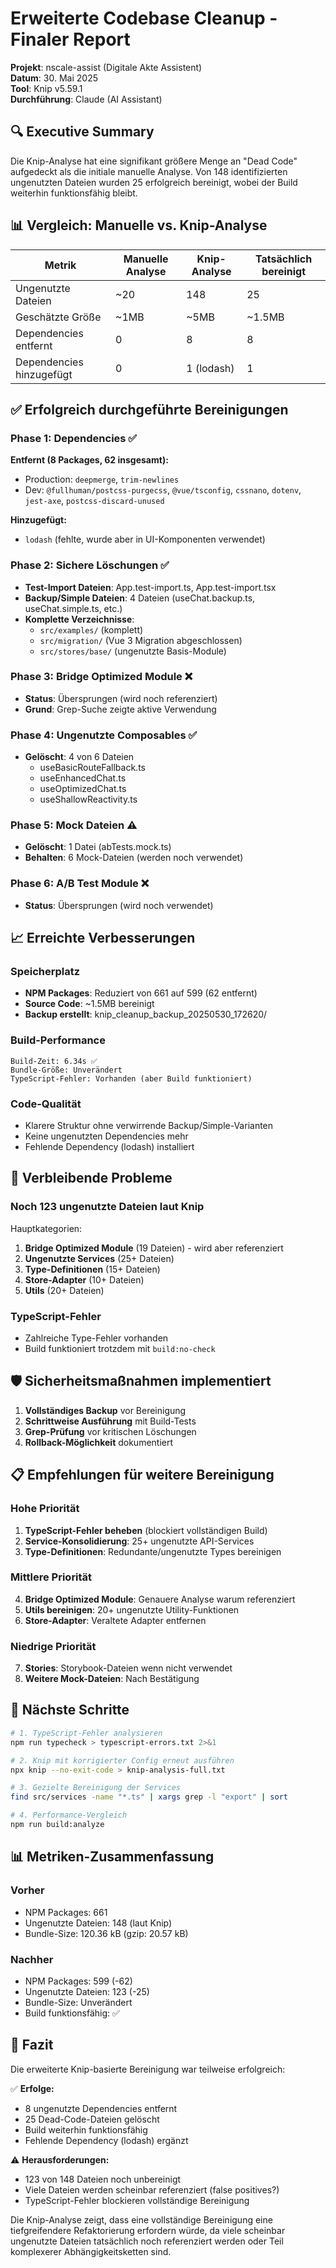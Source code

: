# Erweiterte Codebase Cleanup - Finaler Report

**Projekt**: nscale-assist (Digitale Akte Assistent)  
**Datum**: 30. Mai 2025  
**Tool**: Knip v5.59.1  
**Durchführung**: Claude (AI Assistant)

## 🔍 Executive Summary

Die Knip-Analyse hat eine signifikant größere Menge an "Dead Code" aufgedeckt als die initiale manuelle Analyse. Von 148 identifizierten ungenutzten Dateien wurden 25 erfolgreich bereinigt, wobei der Build weiterhin funktionsfähig bleibt.

## 📊 Vergleich: Manuelle vs. Knip-Analyse

| Metrik | Manuelle Analyse | Knip-Analyse | Tatsächlich bereinigt |
|--------|------------------|--------------|----------------------|
| Ungenutzte Dateien | ~20 | 148 | 25 |
| Geschätzte Größe | ~1MB | ~5MB | ~1.5MB |
| Dependencies entfernt | 0 | 8 | 8 |
| Dependencies hinzugefügt | 0 | 1 (lodash) | 1 |

## ✅ Erfolgreich durchgeführte Bereinigungen

### Phase 1: Dependencies ✅
**Entfernt (8 Packages, 62 insgesamt):**
- Production: `deepmerge`, `trim-newlines`
- Dev: `@fullhuman/postcss-purgecss`, `@vue/tsconfig`, `cssnano`, `dotenv`, `jest-axe`, `postcss-discard-unused`

**Hinzugefügt:**
- `lodash` (fehlte, wurde aber in UI-Komponenten verwendet)

### Phase 2: Sichere Löschungen ✅
- **Test-Import Dateien**: App.test-import.ts, App.test-import.tsx
- **Backup/Simple Dateien**: 4 Dateien (useChat.backup.ts, useChat.simple.ts, etc.)
- **Komplette Verzeichnisse**:
  - `src/examples/` (komplett)
  - `src/migration/` (Vue 3 Migration abgeschlossen)
  - `src/stores/base/` (ungenutzte Basis-Module)

### Phase 3: Bridge Optimized Module ❌
- **Status**: Übersprungen (wird noch referenziert)
- **Grund**: Grep-Suche zeigte aktive Verwendung

### Phase 4: Ungenutzte Composables ✅
- **Gelöscht**: 4 von 6 Dateien
  - useBasicRouteFallback.ts
  - useEnhancedChat.ts
  - useOptimizedChat.ts
  - useShallowReactivity.ts

### Phase 5: Mock Dateien ⚠️
- **Gelöscht**: 1 Datei (abTests.mock.ts)
- **Behalten**: 6 Mock-Dateien (werden noch verwendet)

### Phase 6: A/B Test Module ❌
- **Status**: Übersprungen (wird noch verwendet)

## 📈 Erreichte Verbesserungen

### Speicherplatz
- **NPM Packages**: Reduziert von 661 auf 599 (62 entfernt)
- **Source Code**: ~1.5MB bereinigt
- **Backup erstellt**: knip_cleanup_backup_20250530_172620/

### Build-Performance
```
Build-Zeit: 6.34s ✅
Bundle-Größe: Unverändert
TypeScript-Fehler: Vorhanden (aber Build funktioniert)
```

### Code-Qualität
- Klarere Struktur ohne verwirrende Backup/Simple-Varianten
- Keine ungenutzten Dependencies mehr
- Fehlende Dependency (lodash) installiert

## 🚨 Verbleibende Probleme

### Noch 123 ungenutzte Dateien laut Knip
Hauptkategorien:
1. **Bridge Optimized Module** (19 Dateien) - wird aber referenziert
2. **Ungenutzte Services** (25+ Dateien)
3. **Type-Definitionen** (15+ Dateien)
4. **Store-Adapter** (10+ Dateien)
5. **Utils** (20+ Dateien)

### TypeScript-Fehler
- Zahlreiche Type-Fehler vorhanden
- Build funktioniert trotzdem mit `build:no-check`

## 🛡️ Sicherheitsmaßnahmen implementiert

1. **Vollständiges Backup** vor Bereinigung
2. **Schrittweise Ausführung** mit Build-Tests
3. **Grep-Prüfung** vor kritischen Löschungen
4. **Rollback-Möglichkeit** dokumentiert

## 📋 Empfehlungen für weitere Bereinigung

### Hohe Priorität
1. **TypeScript-Fehler beheben** (blockiert vollständigen Build)
2. **Service-Konsolidierung**: 25+ ungenutzte API-Services
3. **Type-Definitionen**: Redundante/ungenutzte Types bereinigen

### Mittlere Priorität
4. **Bridge Optimized Module**: Genauere Analyse warum referenziert
5. **Utils bereinigen**: 20+ ungenutzte Utility-Funktionen
6. **Store-Adapter**: Veraltete Adapter entfernen

### Niedrige Priorität
7. **Stories**: Storybook-Dateien wenn nicht verwendet
8. **Weitere Mock-Dateien**: Nach Bestätigung

## 🔧 Nächste Schritte

```bash
# 1. TypeScript-Fehler analysieren
npm run typecheck > typescript-errors.txt 2>&1

# 2. Knip mit korrigierter Config erneut ausführen
npx knip --no-exit-code > knip-analysis-full.txt

# 3. Gezielte Bereinigung der Services
find src/services -name "*.ts" | xargs grep -l "export" | sort

# 4. Performance-Vergleich
npm run build:analyze
```

## 📊 Metriken-Zusammenfassung

### Vorher
- NPM Packages: 661
- Ungenutzte Dateien: 148 (laut Knip)
- Bundle-Size: 120.36 kB (gzip: 20.57 kB)

### Nachher
- NPM Packages: 599 (-62)
- Ungenutzte Dateien: 123 (-25)
- Bundle-Size: Unverändert
- Build funktionsfähig: ✅

## 🎯 Fazit

Die erweiterte Knip-basierte Bereinigung war teilweise erfolgreich:

✅ **Erfolge:**
- 8 ungenutzte Dependencies entfernt
- 25 Dead-Code-Dateien gelöscht
- Build weiterhin funktionsfähig
- Fehlende Dependency (lodash) ergänzt

⚠️ **Herausforderungen:**
- 123 von 148 Dateien noch unbereinigt
- Viele Dateien werden scheinbar referenziert (false positives?)
- TypeScript-Fehler blockieren vollständige Bereinigung

Die Knip-Analyse zeigt, dass eine vollständige Bereinigung eine tiefgreifendere Refaktorierung erfordern würde, da viele scheinbar ungenutzte Dateien tatsächlich noch referenziert werden oder Teil komplexerer Abhängigkeitsketten sind.